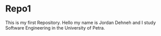 # Repo1
This is my first Repository.
Hello my name is Jordan Dehneh and I study Software Engineering in the University of Petra. 

